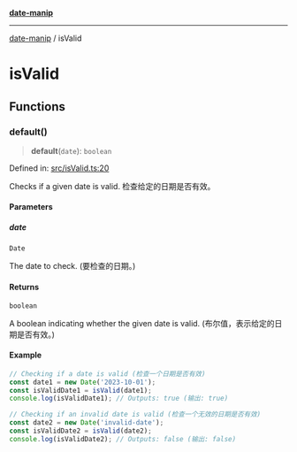 [**date-manip**](index.md)

***

[date-manip](modules.md) / isValid

# isValid

## Functions

### default()

> **default**(`date`): `boolean`

Defined in: [src/isValid.ts:20](https://github.com/fengxinming/date-manip/blob/12d12a4c2a3486e81330ba529f3fb8271142d945/src/isValid.ts#L20)

Checks if a given date is valid.
检查给定的日期是否有效。

#### Parameters

##### date

`Date`

The date to check. (要检查的日期。)

#### Returns

`boolean`

A boolean indicating whether the given date is valid. (布尔值，表示给定的日期是否有效。)

#### Example

```ts
// Checking if a date is valid (检查一个日期是否有效)
const date1 = new Date('2023-10-01');
const isValidDate1 = isValid(date1);
console.log(isValidDate1); // Outputs: true (输出: true)

// Checking if an invalid date is valid (检查一个无效的日期是否有效)
const date2 = new Date('invalid-date');
const isValidDate2 = isValid(date2);
console.log(isValidDate2); // Outputs: false (输出: false)
```
